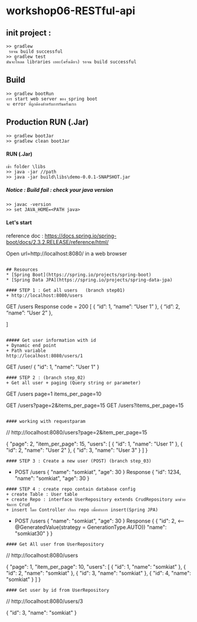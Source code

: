 # workshop06-RESTful-api
## init project :
```
>> gradlew
 รอจน build successful
>> gradlew test 
มันจะโหลด libraries เยอะ(ครั้งเดียว) รอจน build successful

```
## Build 
```
>> gradlew bootRun
การ start web server ของ spring boot 
จะ error ที่ถูกต้องสำหรับการรันครั้งแรก

```

##  Production RUN (.Jar) 
```
>> gradlew bootJar 
>> gradlew clean bootJar 
```

#### RUN (.Jar) 
```
เข้า folder \libs
>> java -jar //path
>> java -jar build\libs\demo-0.0.1-SNAPSHOT.jar
```

##### Notice : Build fail : check your java version
```
>> javac -version
>> set JAVA_HOME=<PATH java>
```


#### Let's start
reference doc : https://docs.spring.io/spring-boot/docs/2.3.2.RELEASE/reference/html/

Open url=http://localhost:8080/ in a web browser


```

## Resources
* [Spring Boot](https://spring.io/projects/spring-boot)
* [Spring Data JPA](https://spring.io/projects/spring-data-jpa)

#### STEP 1 : Get all users   (branch step01)
+ http://localhost:8080/users
```
GET /users
Response code = 200
[
	{
		“id”: 1,
		“name”: “User 1”
},
	{
		“id”: 2,
		“name”: “User 2”
},

] 
```

##### Get user information with id 
+ Dynamic end point 
+ Path variable
http://localhost:8080/users/1
```
GET /user/<id>
{
    "id": 1,
    "name": "User 1"
}
```
#### STEP 2 : (branch step_02)
+ Get all user + paging (Query string or parameter)
```
GET /users
page=1
items_per_page=10

GET /users?page=2&items_per_page=15
GET /users?items_per_page=15
```

#### working with requestparam

```
// http://localhost:8080/users?page=2&item_per_page=15

{
  "page": 2,
  "item_per_page": 15,
  "users": [
    {
      "id": 1,
      "name": "User 1"
    },
    {
      "id": 2,
      "name": "User 2"
    },
    {
      "id": 3,
      "name": "User 3"
    }
  ]
}

```
#### STEP 3 : Create a new user (POST) (branch step_03)
```
+ POST /users
{
    "name": "somkiat",
    "age": 30
}
Response
{
    "id": 1234,
    "name": "somkiat",
    "age": 30
}
```
#### STEP 4 : create repo contain database config
+ create Table : User table
+ create Repo : interface UserRepository extends CrudRepository มาช่วยจัดการ Crud
+ insert โดย Controller เรียก repo เพื่อทำการ insert(Spring JPA)

```
+ POST /users
{
    "name": "somkiat",
    "age": 30
}
Response
{
    {
    "id": 2, <-- @GeneratedValue(strategy = GenerationType.AUTO))
    "name": "somkiat30"
     }
}
```
#### Get All user from UserRepository
```
// http://localhost:8080/users

{
  "page": 1,
  "item_per_page": 10,
  "users": [
    {
      "id": 1,
      "name": "somkiat"
    },
    {
      "id": 2,
      "name": "somkiat"
    },
    {
      "id": 3,
      "name": "somkiat"
    },
    {
      "id": 4,
      "name": "somkiat"
    }
  ]
}
```
#### Get user by id from UserRepository
```
// http://localhost:8080/users/3

{
  "id": 3,
  "name": "somkiat"
}
```
